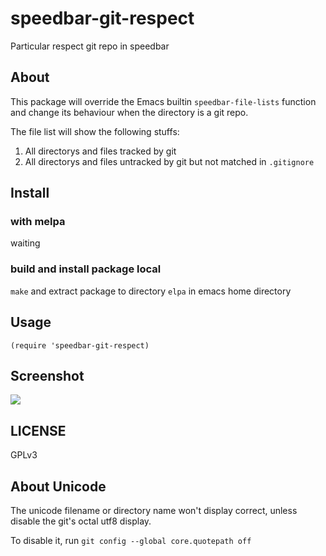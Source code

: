 # speedbar-git-respect
Particular respect git repo in speedbar

## About
This package will override the Emacs builtin `speedbar-file-lists` function and change its behaviour when the directory is a git repo.

The file list will show the following stuffs:
1. All directorys and files tracked by git
2. All directorys and files untracked by git but not matched in `.gitignore`

## Install

### with melpa
waiting

### build and install package local
`make` and extract package to directory `elpa` in emacs home directory

## Usage
``` elisp
(require 'speedbar-git-respect)
```

## Screenshot
![](https://pbs.twimg.com/media/EJNJInXVAAAjYQ5?format=png&name=small)

## LICENSE
GPLv3

## About Unicode
The unicode filename or directory name won't display correct, unless disable the git's octal utf8 display.

To disable it, run `git config --global core.quotepath off`
